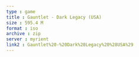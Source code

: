 ```yaml
---
type : game
title : Gauntlet - Dark Legacy (USA)
size : 595.4 M
format : iso
archive : zip
server : myrient
link2 : Gauntlet%20-%20Dark%20Legacy%20%28USA%29
---
```

